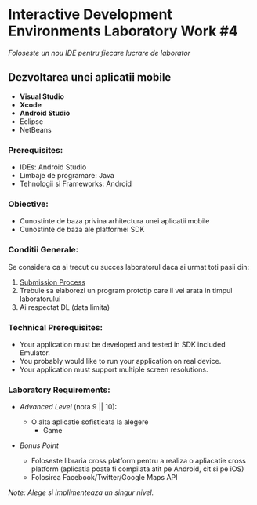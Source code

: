 # Interactive Development Environments Laboratory Work #4

_Foloseste un nou IDE pentru fiecare lucrare de laborator_

## Dezvoltarea unei aplicatii mobile
  - **Visual Studio**
  - **Xcode**
  - **Android Studio**
  - Eclipse
  - NetBeans

### Prerequisites:
  - IDEs: Android Studio
  - Limbaje de programare: Java
  - Tehnologii si Frameworks: Android

### Obiective:
  - Cunostinte de baza privina arhitectura unei aplicatii mobile
  - Cunostinte de baza ale platformei SDK

### Conditii Generale:
  Se considera ca ai trecut cu succes laboratorul daca ai urmat toti pasii din:
  1. [Submission Process](https://github.com/BestMujik/MIDPS-labs/blob/master/Submission%20Process.md)
  2. Trebuie sa elaborezi un program prototip care il vei arata in timpul laboratorului
  3. Ai respectat DL (data limita)

### Technical Prerequisites:
  - Your application must be developed and tested in SDK included Emulator.
  - You probably would like to run your application on real device.
  - Your application must support multiple screen resolutions.

### Laboratory Requirements:
  - _Advanced Level_ (nota 9 || 10):
    - O alta aplicatie sofisticata la alegere 
      * Game
      
  - _Bonus Point_
    - Foloseste libraria cross platform pentru a realiza o apliacatie cross platform (aplicatia poate fi compilata atit pe Android, cit si pe iOS)
    - Folosirea Facebook/Twitter/Google Maps API

  _Note:_
  _Alege si implimenteaza un singur nivel._
